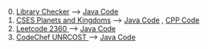 0) <a href="https://judge.yosupo.jp/problem/scc">Library Checker</a>  -->  <a href="https://judge.yosupo.jp/submission/148370">Java Code </a>
1) <a href="https://cses.fi/problemset/task/1683/">CSES Planets and Kingdoms</a>  -->   <a href="https://cses.fi/paste/598ffc9ad7352056625135/"> Java Code</a> ,  <a href="https://cses.fi/paste/d77341975867a5e762520a/"> CPP Code</a>
2) <a href="https://leetcode.com/problems/longest-cycle-in-a-graph/"> Leetcode 2360 </a>  -->  <a href="https://leetcode.com/submissions/detail/987471626/"> Java Code</a>
3) <a href="https://www.codechef.com/problems/UNRCOST"> CodeChef UNRCOST </a>    --> <a href="https://www.codechef.com/viewsolution/99847334"> Java Code</a>
